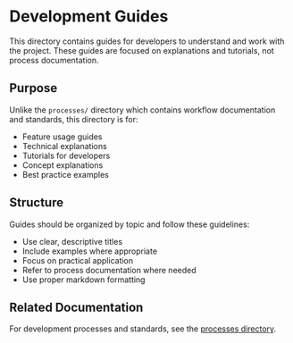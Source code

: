 # Development Guides

This directory contains guides for developers to understand and work with the project. 
These guides are focused on explanations and tutorials, not process documentation.

## Purpose

Unlike the `processes/` directory which contains workflow documentation and standards, this directory is for:

- Feature usage guides
- Technical explanations
- Tutorials for developers
- Concept explanations
- Best practice examples

## Structure

Guides should be organized by topic and follow these guidelines:

- Use clear, descriptive titles
- Include examples where appropriate
- Focus on practical application
- Refer to process documentation where needed
- Use proper markdown formatting

## Related Documentation

For development processes and standards, see the [processes directory](/docs/processes/README.md).

